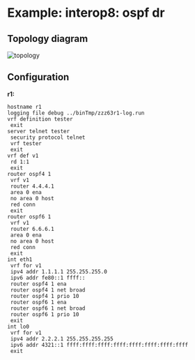 # Example: interop8: ospf dr

## **Topology diagram**

![topology](/img/intop8-ospf02.tst.png)

## **Configuration**

**r1:**
```
hostname r1
logging file debug ../binTmp/zzz63r1-log.run
vrf definition tester
 exit
server telnet tester
 security protocol telnet
 vrf tester
 exit
vrf def v1
 rd 1:1
 exit
router ospf4 1
 vrf v1
 router 4.4.4.1
 area 0 ena
 no area 0 host
 red conn
 exit
router ospf6 1
 vrf v1
 router 6.6.6.1
 area 0 ena
 no area 0 host
 red conn
 exit
int eth1
 vrf for v1
 ipv4 addr 1.1.1.1 255.255.255.0
 ipv6 addr fe80::1 ffff::
 router ospf4 1 ena
 router ospf4 1 net broad
 router ospf4 1 prio 10
 router ospf6 1 ena
 router ospf6 1 net broad
 router ospf6 1 prio 10
 exit
int lo0
 vrf for v1
 ipv4 addr 2.2.2.1 255.255.255.255
 ipv6 addr 4321::1 ffff:ffff:ffff:ffff:ffff:ffff:ffff:ffff
 exit
```
